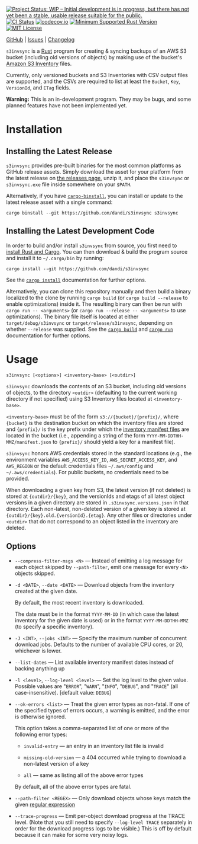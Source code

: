 [![Project Status: WIP – Initial development is in progress, but there has not yet been a stable, usable release suitable for the public.](https://www.repostatus.org/badges/latest/wip.svg)](https://www.repostatus.org/#wip)
[![CI Status](https://github.com/dandi/s3invsync/actions/workflows/test.yml/badge.svg)](https://github.com/dandi/s3invsync/actions/workflows/test.yml)
[![codecov.io](https://codecov.io/gh/dandi/s3invsync/branch/main/graph/badge.svg)](https://codecov.io/gh/dandi/s3invsync)
[![Minimum Supported Rust Version](https://img.shields.io/badge/MSRV-1.81-orange)](https://www.rust-lang.org)
[![MIT License](https://img.shields.io/github/license/dandi/s3invsync.svg)](https://opensource.org/licenses/MIT)

[GitHub](https://github.com/dandi/s3invsync) | [Issues](https://github.com/dandi/s3invsync/issues) | [Changelog](https://github.com/dandi/s3invsync/blob/main/CHANGELOG.md)

`s3invsync` is a [Rust](https://www.rust-lang.org) program for creating &
syncing backups of an AWS S3 bucket (including old versions of objects) by
making use of the bucket's [Amazon S3 Inventory][inv] files.

[inv]: https://docs.aws.amazon.com/AmazonS3/latest/userguide/storage-inventory.html

Currently, only versioned buckets and S3 Inventories with CSV output files are
supported, and the CSVs are required to list at least the `Bucket`, `Key`,
`VersionId`, and `ETag` fields.

**Warning:** This is an in-development program.  They may be bugs, and some
planned features have not been implemented yet.


Installation
============

Installing the Latest Release
-----------------------------

`s3invsync` provides pre-built binaries for the most common platforms as GitHub
release assets.  Simply download the asset for your platform from the latest
release on [the releases page](https://github.com/dandi/s3invsync/releases),
unzip it, and place the `s3invsync` or `s3invsync.exe` file inside somewhere on
your `$PATH`.

Alternatively, if you have
[`cargo-binstall`](https://github.com/cargo-bins/cargo-binstall), you can
install or update to the latest release asset with a single command:

    cargo binstall --git https://github.com/dandi/s3invsync s3invsync

Installing the Latest Development Code
--------------------------------------

In order to build and/or install `s3invsync` from source, you first need to
[install Rust and Cargo](https://www.rust-lang.org/tools/install).  You can
then download & build the program source and install it to `~/.cargo/bin` by
running:

    cargo install --git https://github.com/dandi/s3invsync

See the [`cargo
install`](https://doc.rust-lang.org/cargo/commands/cargo-install.html)
documentation for further options.

Alternatively, you can clone this repository manually and then build a binary
localized to the clone by running `cargo build` (or `cargo build --release` to
enable optimizations) inside it.  The resulting binary can then be run with
`cargo run -- <arguments>` (or `cargo run --release -- <arguments>` to use
optimizations).  The binary file itself is located at either
`target/debug/s3invsync` or `target/release/s3invsync`, depending on whether
`--release` was supplied.  See the [`cargo
build`](https://doc.rust-lang.org/cargo/commands/cargo-build.html) and [`cargo
run`](https://doc.rust-lang.org/cargo/commands/cargo-run.html) documentation
for further options.


Usage
=====

    s3invsync [<options>] <inventory-base> [<outdir>]

`s3invsync` downloads the contents of an S3 bucket, including old versions of
objects, to the directory `<outdir>` (defaulting to the current working
directory if not specified) using S3 Inventory files located at
`<inventory-base>`.

`<inventory-base>` must be of the form `s3://{bucket}/{prefix}/`, where
`{bucket}` is the destination bucket on which the inventory files are stored
and `{prefix}/` is the key prefix under which the [inventory manifest files][]
are located in the bucket (i.e., appending a string of the form
`YYYY-MM-DDTHH-MMZ/manifest.json` to `{prefix}/` should yield a key for a
manifest file).

[inventory manifest files]: https://docs.aws.amazon.com/AmazonS3/latest/userguide/storage-inventory-location.html

`s3invsync` honors AWS credentials stored in the standard locations (e.g., the
environment variables `AWS_ACCESS_KEY_ID`, `AWS_SECRET_ACCESS_KEY`, and
`AWS_REGION` or the default credentials files `~/.aws/config` and
`~/.aws/credentials`).  For public buckets, no credentials need to be provided.

When downloading a given key from S3, the latest version (if not deleted) is
stored at `{outdir}/{key}`, and the versionIds and etags of all latest object
versions in a given directory are stored in `.s3invsync.versions.json` in that
directory.  Each non-latest, non-deleted version of a given key is stored at
`{outdir}/{key}.old.{versionId}.{etag}`.  Any other files or directories under
`<outdir>` that do not correspond to an object listed in the inventory are
deleted.

Options
-------

- `--compress-filter-msgs <N>` — Instead of emitting a log message for each
  object skipped by `--path-filter`, emit one message for every `<N>` objects
  skipped.

- `-d <DATE>`, `--date <DATE>` — Download objects from the inventory created at
  the given date.

  By default, the most recent inventory is downloaded.

  The date must be in the format `YYYY-MM-DD` (in which case the latest
  inventory for the given date is used) or in the format `YYYY-MM-DDTHH-MMZ`
  (to specify a specific inventory).

- `-J <INT>`, `--jobs <INT>` — Specify the maximum number of concurrent
  download jobs.  Defaults to the number of available CPU cores, or 20,
  whichever is lower.

- `--list-dates` — List available inventory manifest dates instead of
  backing anything up

- `-l <level>`, `--log-level <level>` — Set the log level to the given value.
  Possible values are  "`ERROR`", "`WARN`", "`INFO`", "`DEBUG`", and "`TRACE`"
  (all case-insensitive).  [default value: `DEBUG`]

- `--ok-errors <list>` — Treat the given error types as non-fatal.  If one of
  the specified types of errors occurs, a warning is emitted, and the error is
  otherwise ignored.

  This option takes a comma-separated list of one or more of the following
  error types:

  - `invalid-entry` — an entry in an inventory list file is invalid

  - `missing-old-version` — a 404 occurred while trying to download a
    non-latest version of a key

  - `all` — same as listing all of the above error types

  By default, all of the above error types are fatal.

- `--path-filter <REGEX>` — Only download objects whose keys match the given
  [regular expression](https://docs.rs/regex/latest/regex/#syntax)

- `--trace-progress` — Emit per-object download progress at the TRACE level.
  (Note that you still need to specify `--log-level TRACE` separately in order
  for the download progress logs to be visible.)  This is off by default because
  it can make for some very noisy logs.
